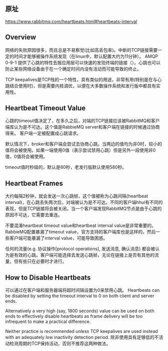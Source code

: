 ## 原址
https://www.rabbitmq.com/heartbeats.html#heartbeats-interval

## Overview

网络的失败原因很多，而且总是不易察觉(比如高丢包率)。中断的TCP链接需要一定的时间才能够被操作系统发现（在linux中，默认配置大约为11分钟）。 AMQP 0-9-1
提供了心跳的特性去报应用层可以快速的发现终端的链接（）。心跳也可以防止某些网络设备由于在一个确定时间内没有活动而可能导致的终止。

TCP keepalives是TCP栈的一个特性，具有类似的用途，非常有用(特别是在与心跳结合使用时)，但是需要内核调优，以便在大多数操作系统和发行版中都具有实用性。

## Heartbeat Timeout Value

心跳的timeout值决定了，在多久之后，对端的TCP链接应该被RabbitMQ和客户端库认为是不可达。这个值是RabbieMQ server和客户端在链接的时候通过协商得来。
客户端一定被配置成心跳请求。

默认情况下，broker和客户端会尝试去协商心跳。当两边的值均为非0时，较小的值将会被使用。如果一端使用0值（表示尝试禁用心跳）但是另外一段使用非0值，0值将会被使用。

timeout值时秒级的，默认是60秒，老发行版默认使用580秒。

## Heartbeat Frames

大约每隔2秒钟，就会发送一次心跳帧，这个值被称为心跳间隔(heartbeat interval)，在心跳丢失两次后，对端被认为是不可达。不同的客户端hhui有不同的表现，但是TCP链接将会被关闭。当一个客户端发现RabbitMQ节点是由于心跳的原因不可达，它需要去重连。

不要混淆heartbeat timeout value和heartbeat interval value是非常重要的。RabbieMQ配置暴漏了timeout value，官方支持的客户端库也是这样的。然后一些客户端可能暴漏了interval value，可能导致困惑。

任何的流量(e.g. 协议操作[protocol operations], 发送消息, 确认消息) 都会被认为是有效的心跳。客户端可能选择去发送心跳帧，无论在链接上是否有其他的流量，但有些只在必要时才进行。

## How to Disable Heartbeats

可以通过在客户端和服务器端将超时间隔设置为0来禁用心跳。
Heartbeats can be disabled by setting the timeout interval to 0 on both client and server ends.

Alternatively a very high (say, 1800 seconds) value can be used on both ends to effectively disable heartbeats as frame delivery will be too infrequent to make a practical difference.

Neither practice is recommended unless TCP keepalives are used instead with an adequately low inactivity detection period.
除非使用具有足够低的不活动检测周期的TCP保持活动，否则不推荐这两种做法。
